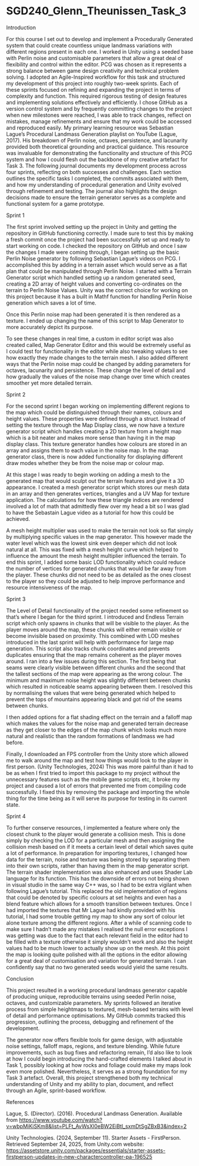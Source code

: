 # SGD240_Glenn_Theunissen_Task_3
Introduction 

For this course I set out to develop and implement a Procedurally Generated system that could create countless unique landmass variations with different regions present in each one. I worked in Unity using a seeded base with Perlin noise and customisable parameters that allow a great deal of flexibility and control within the editor. PCG was chosen as it represents a strong balance between game design creativity and technical problem solving. I adopted an Agile-Inspired workflow for this task and structured my development of this project into roughly two-week sprints. Each of these sprints focused on refining and expanding the project in terms of complexity and function. This required rigorous testing of design features and implementing solutions effectively and efficiently. I chose GitHub as a version control system and by frequently committing changes to the project when new milestones were reached, I was able to track changes, reflect on mistakes, manage refinements and ensure that my work could be accessed and reproduced easily. My primary learning resource was Sebastian Lague’s Procedural Landmass Generation playlist on YouTube (Lague, 2017). His breakdown of Perlin noise, octaves, persistence, and lacunarity provided both theoretical grounding and practical guidance. This resource was invaluable for demonstrating the functionality and structure of this PCG system and how I could flesh out the backbone of my creative artefact for Task 3. The following journal documents my development process across four sprints, reflecting on both successes and challenges. Each section outlines the specific tasks I completed, the commits associated with them, and how my understanding of procedural generation and Unity evolved through refinement and testing. The journal also highlights the design decisions made to ensure the terrain generator serves as a complete and functional system for a game prototype. 

Sprint 1 

The first sprint involved setting up the project in Unity and getting the repository in GitHub functioning correctly. I made sure to test this by making a fresh commit once the project had been successfully set up and ready to start working on code. I checked the repository on GitHub and once I saw the changes I made were coming through, I began setting up the basic Perlin Noise generator by following Sebastian Lague’s videos on PCG. I accomplished this by adding in a terrain asset which would serve as a flat plan that could be manipulated through Perlin Noise. I started with a Terrain Generator script which handled setting up a random generated seed, creating a 2D array of height values and converting co-ordinates on the terrain to Perlin Noise Values. Unity was the correct choice for working on this project because it has a built in Mathf function for handling Perlin Noise generation which saves a lot of time.   

Once this Perlin noise map had been generated it is then rendered as a texture. I ended up changing the name of this script to Map Generator to more accurately depict its purpose. 

To see these changes in real time, a custom in editor script was also created called, Map Generator Editor and this would be extremely useful as I could test for functionality in the editor while also tweaking values to see how exactly they made changes to the terrain mesh. I also added different ways that the Perlin noise map could be changed by adding parameters for octaves, lacunarity and persistence. These change the level of detail and how gradually the values of the noise map change over time which creates smoother yet more detailed terrain.  

Sprint 2 

For the second sprint I began working on implementing different regions to the map which could be distinguished through their names, colours and height values. These properties were defined through a struct. Instead of setting the texture through the Map Display class, we now have a texture generator script which handles creating a 2D texture from a height map which is a bit neater and makes more sense than having it in the map display class. This texture generator handles how colours are stored in an array and assigns them to each value in the noise map. In the map generator class, there is now added functionality for displaying different draw modes whether they be from the noise map or colour map.   

At this stage I was ready to begin working on adding a mesh to the generated map that would sculpt out the terrain features and give it a 3D appearance. I created a mesh generator script which stores our mesh data in an array and then generates vertices, triangles and a UV Map for texture application. The calculations for how these triangle indices are rendered involved a lot of math that admittedly flew over my head a bit so I was glad to have the Sebastain Lague video as a tutorial for how this could be achieved.  

A mesh height multiplier was used to make the terrain not look so flat simply by multiplying specific values in the map generator. This however made the water level which was the lowest sink even deeper which did not look natural at all. This was fixed with a mesh height curve which helped to influence the amount the mesh height multiplier influenced the terrain. To end this sprint, I added some basic LOD functionality which could reduce the number of vertices for generated chunks that would be far away from the player. These chunks did not need to be as detailed as the ones closest to the player so they could be adjusted to help improve performance and resource intensiveness of the map.  

Sprint 3 

The Level of Detail functionality of the project needed some refinement so that’s where I began for the third sprint. I introduced and Endless Terrain script which only spawns in chunks that will be visible to the player. As the player moves around the map, these chunks will either remain visible or become invisible based on proximity. This combined with LOD meshes introduced in the last sprint will help with performance for large map generation. This script also tracks chunk coordinates and prevents duplicates ensuring that the map remains coherent as the player moves around. I ran into a few issues during this section. The first being that seams were clearly visible between different chunks and the second that the tallest sections of the map were appearing as the wrong colour. The minimum and maximum noise height was slightly different between chunks which resulted in noticeable seams appearing between them. I resolved this by normalising the values that were being generated which helped to prevent the tops of mountains appearing black and got rid of the seams between chunks.  

I then added options for a flat shading effect on the terrain and a falloff map which makes the values for the noise map and generated terrain decrease as they get closer to the edges of the map chunk which looks much more natural and realistic than the random formations of landmass we had before.  

Finally, I downloaded an FPS controller from the Unity store which allowed me to walk around the map and test how things would look to the player in first person. (Unity Technologies, 2024) This was more painful than it had to be as when I first tried to import this package to my project without the unnecessary features such as the mobile game scripts etc, it broke my project and caused a lot of errors that prevented me from compiling code successfully. I fixed this by removing the package and importing the whole thing for the time being as it will serve its purpose for testing in its current state.  

Sprint 4 

To further conserve resources, I implemented a feature where only the closest chunk to the player would generate a collision mesh. This is done simply by checking the LOD for a particular mesh and then assigning the collision mesh based on if it meets a certain level of detail which saves quite a lot of performance. In preparation for importing textures, I changed how data for the terrain, noise and texture was being stored by separating them into their own scripts, rather than having them in the map generator script. The terrain shader implementation was also enhanced and uses Shader Lab language for its function. This has the downside of errors not being shown in visual studio in the same way C++ was, so I had to be extra vigilant when following Lague’s tutorial. This replaced the old implementation of regions that could be denoted by specific colours at set heights and even has a blend feature which allows for a smooth transition between textures. Once I had imported the textures that Mr Lague had kindly provided with his tutorial, I had some trouble getting my map to show any sort of colour let alone texture among the different regions. After a while of scanning code to make sure I hadn’t made any mistakes I realised the null error exceptions I was getting was due to the fact that each relevant field in the editor had to be filled with a texture otherwise it simply wouldn't work and also the height values had to be much lower to actually show up on the mesh.  At this point the map is looking quite polished with all the options in the editor allowing for a great deal of customisation and variation for generated terrain. I can confidently say that no two generated seeds would yield the same results. 

Conclusion 

This project resulted in a working procedural landmass generator capable of producing unique, reproducible terrains using seeded Perlin noise, octaves, and customizable parameters. My sprints followed an iterative process from simple heightmaps to textured, mesh-based terrains with level of detail and performance optimisations. My GitHub commits tracked this progression, outlining the process, debugging and refinement of the development.   

The generator now offers flexible tools for game design, with adjustable noise settings, falloff maps, regions, and texture blending. While future improvements, such as bug fixes and refactoring remain, I’d also like to look at how I could begin introducing the hand-crafted elements I talked about in Task 1, possibly looking at how rocks and foliage could make my maps look even more polished. Nevertheless, it serves as a strong foundation for my Task 3 artefact. Overall, this project strengthened both my technical understanding of Unity and my ability to plan, document, and reflect through an Agile, sprint-based workflow.  

 
References 

 
Lague, S. (Director). (2016). Procedural Landmass Generation. Available from https://www.youtube.com/watch?v=wbpMiKiSKm8&list=PLFt_AvWsXl0eBW2EiBtl_sxmDtSgZBxB3&index=2 

Unity Technologies. (2024, September 11). Starter Assets - FirstPerson. Retrieved September 24, 2025, from Unity.com website: https://assetstore.unity.com/packages/essentials/starter-assets-firstperson-updates-in-new-charactercontroller-pa-196525 
